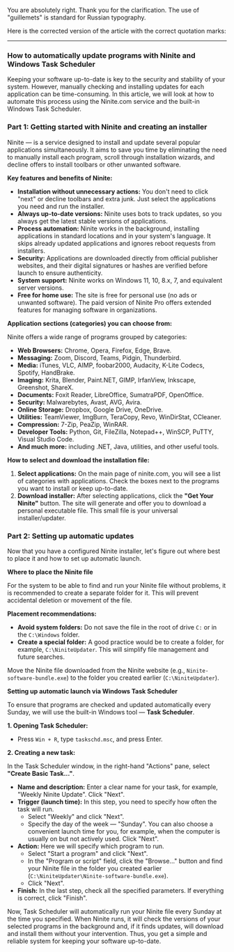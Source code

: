 <!-- Translated to en -->
You are absolutely right. Thank you for the clarification. The use of "guillemets" is standard for Russian typography.

Here is the corrected version of the article with the correct quotation marks:

***

### How to automatically update programs with Ninite and Windows Task Scheduler

Keeping your software up-to-date is key to the security and stability of your system. However, manually checking and installing updates for each application can be time-consuming. In this article, we will look at how to automate this process using the Ninite.com service and the built-in Windows Task Scheduler.

### Part 1: Getting started with Ninite and creating an installer

Ninite — is a service designed to install and update several popular applications simultaneously. It aims to save you time by eliminating the need to manually install each program, scroll through installation wizards, and decline offers to install toolbars or other unwanted software.

**Key features and benefits of Ninite:**

*   **Installation without unnecessary actions:** You don't need to click "next" or decline toolbars and extra junk. Just select the applications you need and run the installer.
*   **Always up-to-date versions:** Ninite uses bots to track updates, so you always get the latest stable versions of applications.
*   **Process automation:** Ninite works in the background, installing applications in standard locations and in your system's language. It skips already updated applications and ignores reboot requests from installers.
*   **Security:** Applications are downloaded directly from official publisher websites, and their digital signatures or hashes are verified before launch to ensure authenticity.
*   **System support:** Ninite works on Windows 11, 10, 8.x, 7, and equivalent server versions.
*   **Free for home use:** The site is free for personal use (no ads or unwanted software). The paid version of Ninite Pro offers extended features for managing software in organizations.

**Application sections (categories) you can choose from:**

Ninite offers a wide range of programs grouped by categories:

*   **Web Browsers:** Chrome, Opera, Firefox, Edge, Brave.
*   **Messaging:** Zoom, Discord, Teams, Pidgin, Thunderbird.
*   **Media:** iTunes, VLC, AIMP, foobar2000, Audacity, K-Lite Codecs, Spotify, HandBrake.
*   **Imaging:** Krita, Blender, Paint.NET, GIMP, IrfanView, Inkscape, Greenshot, ShareX.
*   **Documents:** Foxit Reader, LibreOffice, SumatraPDF, OpenOffice.
*   **Security:** Malwarebytes, Avast, AVG, Avira.
*   **Online Storage:** Dropbox, Google Drive, OneDrive.
*   **Utilities:** TeamViewer, ImgBurn, TeraCopy, Revo, WinDirStat, CCleaner.
*   **Compression:** 7-Zip, PeaZip, WinRAR.
*   **Developer Tools:** Python, Git, FileZilla, Notepad++, WinSCP, PuTTY, Visual Studio Code.
*   **And much more:** including .NET, Java, utilities, and other useful tools.

**How to select and download the installation file:**

1.  **Select applications:** On the main page of ninite.com, you will see a list of categories with applications. Check the boxes next to the programs you want to install or keep up-to-date.
2.  **Download installer:** After selecting applications, click the **"Get Your Ninite"** button. The site will generate and offer you to download a personal executable file. This small file is your universal installer/updater.

### Part 2: Setting up automatic updates

Now that you have a configured Ninite installer, let's figure out where best to place it and how to set up automatic launch.

**Where to place the Ninite file**

For the system to be able to find and run your Ninite file without problems, it is recommended to create a separate folder for it. This will prevent accidental deletion or movement of the file.

**Placement recommendations:**

*   **Avoid system folders:** Do not save the file in the root of drive `C:` or in the `C:\Windows` folder.
*   **Create a special folder:** A good practice would be to create a folder, for example, `C:\NiniteUpdater`. This will simplify file management and future searches.

Move the Ninite file downloaded from the Ninite website (e.g., `Ninite-software-bundle.exe`) to the folder you created earlier (<code>C:\NiniteUpdater</code>).

**Setting up automatic launch via Windows Task Scheduler**

To ensure that programs are checked and updated automatically every Sunday, we will use the built-in Windows tool — **Task Scheduler**.

**1. Opening Task Scheduler:**

*   Press `Win + R`, type `taskschd.msc`, and press Enter.

**2. Creating a new task:**

In the Task Scheduler window, in the right-hand "Actions" pane, select **"Create Basic Task..."**.

*   **Name and description:** Enter a clear name for your task, for example, "Weekly Ninite Update". Click "Next".
*   **Trigger (launch time):** In this step, you need to specify how often the task will run.
    *   Select "Weekly" and click "Next".
    *   Specify the day of the week — "Sunday". You can also choose a convenient launch time for you, for example, when the computer is usually on but not actively used. Click "Next".
*   **Action:** Here we will specify which program to run.
    *   Select "Start a program" and click "Next".
    *   In the "Program or script" field, click the "Browse..." button and find your Ninite file in the folder you created earlier (<code>C:\NiniteUpdater\Ninite-software-bundle.exe</code>).
    *   Click "Next".
*   **Finish:** In the last step, check all the specified parameters. If everything is correct, click "Finish".

Now, Task Scheduler will automatically run your Ninite file every Sunday at the time you specified. When Ninite runs, it will check the versions of your selected programs in the background and, if it finds updates, will download and install them without your intervention. Thus, you get a simple and reliable system for keeping your software up-to-date.
